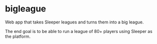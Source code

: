 # bigleague

Web app that takes Sleeper leagues and turns them into a big league.

The end goal is to be able to run a league of 80+ players using Sleeper as the platform.
